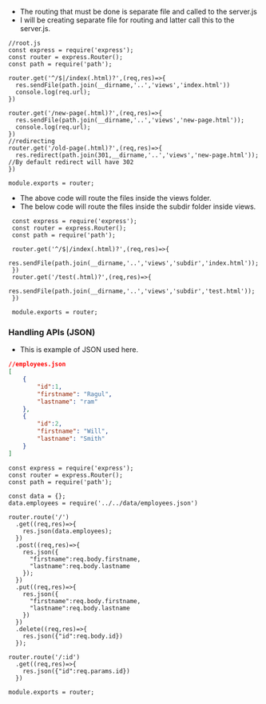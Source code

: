 - The routing that must be done is separate file and called to the server.js
- I will be creating separate file for routing and latter call this to the server.js.
```node
//root.js
const express = require('express');
const router = express.Router();
const path = require('path');  

router.get('^/$|/index(.html)?',(req,res)=>{
  res.sendFile(path.join(__dirname,'..','views','index.html'))
  console.log(req.url);
})

router.get('/new-page(.html)?',(req,res)=>{
  res.sendFile(path.join(__dirname,'..','views','new-page.html'));
  console.log(req.url);
})
//redirecting
router.get('/old-page(.html)?',(req,res)=>{
  res.redirect(path.join(301,__dirname,'..','views','new-page.html')); //By default redirect will have 302
}) 

module.exports = router;
```
- The above code will route the files inside the views folder.
- The below code will route the files inside the subdir folder inside views.
```node
 const express = require('express');
 const router = express.Router();
 const path = require('path');  

 router.get('^/$|/index(.html)?',(req,res)=>{
  res.sendFile(path.join(__dirname,'..','views','subdir','index.html'));
 })
 router.get('/test(.html)?',(req,res)=>{
  res.sendFile(path.join(__dirname,'..','views','subdir','test.html'));
 }) 

 module.exports = router;
```
### Handling APIs (JSON) 
- This is example of JSON used here.
```json
//employees.json
[
    {
        "id":1,
        "firstname": "Ragul",
        "lastname": "ram"
    },
    {
        "id":2,
        "firstname": "Will",
        "lastname": "Smith"
    }
]
```

```node
const express = require('express');
const router = express.Router();
const path = require('path'); 

const data = {};
data.employees = require('../../data/employees.json') 

router.route('/')
  .get((req,res)=>{
    res.json(data.employees);
  })
  .post((req,res)=>{
    res.json({
      "firstname":req.body.firstname,
      "lastname":req.body.lastname
    });
  })
  .put((req,res)=>{
    res.json({
      "firstname":req.body.firstname,
      "lastname":req.body.lastname
    })
  })
  .delete((req,res)=>{
    res.json({"id":req.body.id})
  }); 

router.route('/:id')
  .get((req,res)=>{
    res.json({"id":req.params.id})
  })
  
module.exports = router;
```
